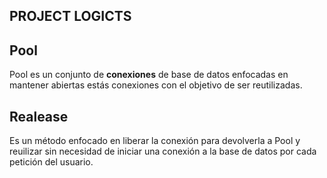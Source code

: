 ## PROJECT LOGICTS 


## Pool 
Pool es un conjunto de __conexiones__ de base de datos enfocadas en mantener abiertas estás conexiones con el objetivo
de ser reutilizadas. 

## Realease
Es un método enfocado en liberar la conexión para devolverla a Pool y reuilizar sin necesidad de iniciar una
conexión a la base de datos por cada petición del usuario.